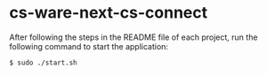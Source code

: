 # cs-ware-next-cs-connect

After following the steps in the README file of each project, run the following command to start the application:

```sh
$ sudo ./start.sh
```
